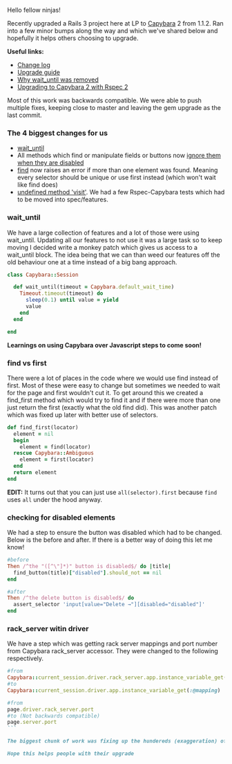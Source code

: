 Hello fellow ninjas!

Recently upgraded a Rails 3 project here at LP to [Capybara](https://github.com/jnicklas/capybara) 2 from 1.1.2.
Ran into a few minor bumps along the way and which we've shared below and hopefully it helps others choosing to upgrade.

**Useful links:**

- [Change log](https://github.com/jnicklas/capybara/blob/master/History.md)
- [Upgrade guide](http://techblog.fundinggates.com/blog/2012/08/capybara-2-0-upgrade-guide/)
- [Why wait_until was removed](http://www.elabs.se/blog/53-why-wait_until-was-removed-from-capybara)
- [Upgrading to Capybara 2 with Rspec 2](https://github.com/rspec/rspec-rails/blob/master/Capybara.md)

Most of this work was backwards compatible. We were able to push multiple fixes, keeping close to master and leaving the gem upgrade as the last commit.

### The 4 biggest changes for us

- [wait_until](https://groups.google.com/forum/?fromgroups#!topic/ruby-capybara/qQYWpQb9FzY)
- All methods which find or manipulate fields or buttons now [ignore them when they are disabled](https://github.com/jnicklas/capybara/commit/dd805d639b62a9bf12773f8e3b9df3c5e5dd8cc2)
- [find](https://github.com/jnicklas/capybara/commit/cc05b1d63b1201027da7b568a7bd0467df9f7e0a) now raises an error if more than one element was found. Meaning every selector should be unique or use first instead (which won't wait like find does)
- [undefined method 'visit'](https://github.com/rspec/rspec-rails/blob/master/Capybara.md#upgrading-to-capybara-20). We had a few Rspec-Capybara tests which had to be moved into spec/features.


### wait_until

We have a large collection of features and a lot of those were using wait_until. Updating all our features to not use it was a large task so to keep moving I decided write a monkey patch which gives us access to a wait_until block.
The idea being that we can than weed our features off the old behaviour one at a time instead of a big bang approach.

```ruby
class Capybara::Session

  def wait_until(timeout = Capybara.default_wait_time)
    Timeout.timeout(timeout) do
      sleep(0.1) until value = yield
      value
    end
  end

end
```

**Learnings on using Capybara over Javascript steps to come soon!**

### find vs first

There were a lot of places in the code where we would use find instead of first. Most of these were easy to change but sometimes we needed to wait for the page and first wouldn't cut it. To get around this we created a find_first method which would try to find it and if there were more than one just return the first (exactly what the old find did). This was another patch which was fixed up later with better use of selectors.

```ruby
def find_first(locator)
  element = nil
  begin
    element = find(locator)
  rescue Capybara::Ambiguous
    element = first(locator)
  end
  return element
end
```

**EDIT:** It turns out that you can just use `all(selector).first` because `find` uses `all` under the hood anyway.

### checking for disabled elements

We had a step to ensure the button was disabled which had to be changed. Below is the before and after. If there is a better way of doing this let me know!

```ruby
#before
Then /^the "([^\"]*)" button is disabled$/ do |title|
  find_button(title)["disabled"].should_not == nil
end

#after
Then /^the delete button is disabled$/ do
  assert_selector 'input[value="Delete →"][disabled="disabled"]'
end
```

### rack_server witin driver

We have a step which was getting rack server mappings and port number from Capybara rack_server accessor. They were changed to the following respectively.

````ruby
#from
Capybara::current_session.driver.rack_server.app.instance_variable_get(:@mapping)
#to
Capybara::current_session.driver.app.instance_variable_get(:@mapping)

#from
page.driver.rack_server.port
#to (Not backwards compatible)
page.server.port
```

The biggest chunk of work was fixing up the hundereds (exaggeration) of ambiguous errors that we were getting. Thankfully each fix was easily backported so we didn't end up with a massive change set locally or sitting on an ever aging branch.

Hope this helps people with their upgrade
